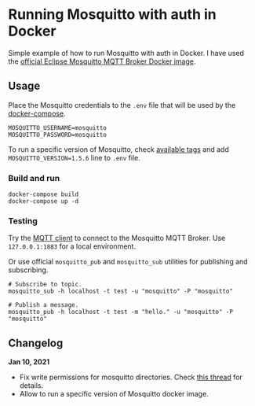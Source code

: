 # Running Mosquitto with auth in Docker

Simple example of how to run Mosquitto with auth in Docker. I have used the [official Eclipse Mosquitto MQTT Broker Docker image](https://hub.docker.com/_/eclipse-mosquitto/).

## Usage

Place the Mosquitto credentials to the `.env` file that will be used by the [docker-compose](https://docs.docker.com/compose/).

```
MOSQUITTO_USERNAME=mosquitto
MOSQUITTO_PASSWORD=mosquitto
```

To run a specific version of Mosquitto, check [available tags](https://hub.docker.com/_/eclipse-mosquitto?tab=tags) and add `MOSQUITTO_VERSION=1.5.6` line to `.env` file.

### Build and run

```
docker-compose build
docker-compose up -d
```

### Testing

Try the [MQTT client](http://mqttfx.org/) to connect to the Mosquitto MQTT Broker. Use `127.0.0.1:1883` for a local environment.

Or use official `mosquitto_pub` and `mosquitto_sub` utilities for publishing and subscribing.

```
# Subscribe to topic.
mosquitto_sub -h localhost -t test -u "mosquitto" -P "mosquitto"

# Publish a message.
mosquitto_pub -h localhost -t test -m "hello." -u "mosquitto" -P "mosquitto"
```

## Changelog

**Jan 10, 2021**
* Fix write permissions for mosquitto directories. Check [this thread](https://github.com/eclipse/mosquitto/issues/1078) for details.
* Allow to run a specific version of Mosquitto docker image.
